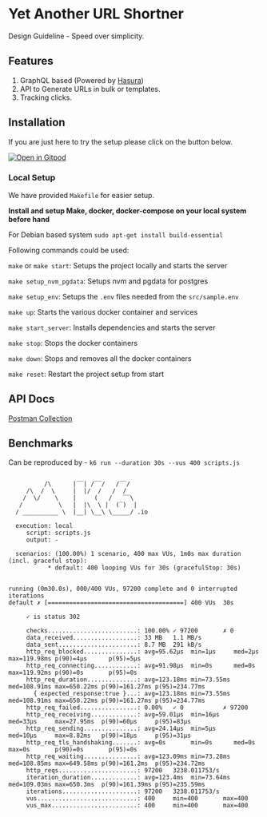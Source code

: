 # Yet Another URL Shortner

Design Guideline - Speed over simplicity.

## Features

1. GraphQL based (Powered by [Hasura](https://github.com/hasura))
2. API to Generate URLs in bulk or templates.
3. Tracking clicks.

## Installation

If you are just here to try the setup please click on the button below.

[![Open in Gitpod](https://gitpod.io/button/open-in-gitpod.svg)](https://gitpod.io/#https://github.com/Samagra-Development/yaus)


### Local Setup

We have provided `Makefile` for easier setup.

**Install and setup Make, docker, docker-compose on your local system before hand**

For Debian based system
`sudo apt-get install build-essential`

Following commands could be used:

`make` or `make start`: Setups the project locally and starts the server

`make setup_nvm_pgdata`: Setups nvm and pgdata for postgres

`make setup_env`: Setups the `.env` files needed from the `src/sample.env`

`make up`: Starts the various docker container and services

`make start_server`: Installs dependencies and starts the server

`make stop`: Stops the docker containers

`make down`: Stops and removes all the docker containers

`make reset`: Restart the project setup from start


## API Docs

[Postman Collection](https://www.getpostman.com/collections/5f24dd9ac134e00eeb4d)

## Benchmarks

Can be reproduced by - `k6 run --duration 30s --vus 400 scripts.js`

```

          /\      |‾‾| /‾‾/   /‾‾/
     /\  /  \     |  |/  /   /  /
    /  \/    \    |     (   /   ‾‾\
   /          \   |  |\  \ |  (‾)  |
  / __________ \  |__| \__\ \_____/ .io

  execution: local
     script: scripts.js
     output: -

  scenarios: (100.00%) 1 scenario, 400 max VUs, 1m0s max duration (incl. graceful stop):
           * default: 400 looping VUs for 30s (gracefulStop: 30s)


running (0m30.0s), 000/400 VUs, 97200 complete and 0 interrupted iterations
default ✗ [======================================] 400 VUs  30s

     ✓ is status 302

     checks.........................: 100.00% ✓ 97200       ✗ 0
     data_received..................: 33 MB   1.1 MB/s
     data_sent......................: 8.7 MB  291 kB/s
     http_req_blocked...............: avg=95.62µs  min=1µs     med=2µs      max=119.98ms p(90)=4µs      p(95)=5µs
     http_req_connecting............: avg=91.98µs  min=0s      med=0s       max=119.92ms p(90)=0s       p(95)=0s
     http_req_duration..............: avg=123.18ms min=73.55ms med=108.91ms max=650.22ms p(90)=161.27ms p(95)=234.77ms
       { expected_response:true }...: avg=123.18ms min=73.55ms med=108.91ms max=650.22ms p(90)=161.27ms p(95)=234.77ms
     http_req_failed................: 0.00%   ✓ 0           ✗ 97200
     http_req_receiving.............: avg=59.01µs  min=16µs    med=33µs     max=27.95ms  p(90)=60µs     p(95)=83µs
     http_req_sending...............: avg=24.14µs  min=5µs     med=10µs     max=8.82ms   p(90)=18µs     p(95)=31µs
     http_req_tls_handshaking.......: avg=0s       min=0s      med=0s       max=0s       p(90)=0s       p(95)=0s
     http_req_waiting...............: avg=123.09ms min=73.28ms med=108.85ms max=649.58ms p(90)=161.2ms  p(95)=234.72ms
     http_reqs......................: 97200   3238.011753/s
     iteration_duration.............: avg=123.4ms  min=73.64ms med=109.03ms max=650.3ms  p(90)=161.39ms p(95)=235.59ms
     iterations.....................: 97200   3238.011753/s
     vus............................: 400     min=400       max=400
     vus_max........................: 400     min=400       max=400
```
